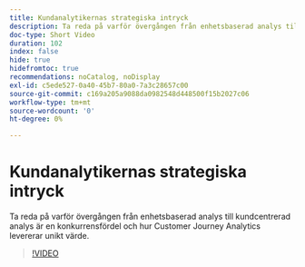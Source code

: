 ```yaml
---
title: Kundanalytikernas strategiska intryck
description: Ta reda på varför övergången från enhetsbaserad analys till kundcentrerad analys är en konkurrensfördel och hur Customer Journey Analytics levererar unikt värde.
doc-type: Short Video
duration: 102
index: false
hide: true
hidefromtoc: true
recommendations: noCatalog, noDisplay
exl-id: c5ede527-0a40-45b7-80a0-7a3c28657c00
source-git-commit: c169a205a9088da0982548d448500f15b2027c06
workflow-type: tm+mt
source-wordcount: '0'
ht-degree: 0%

---
```


# Kundanalytikernas strategiska intryck

Ta reda på varför övergången från enhetsbaserad analys till kundcentrerad analys är en konkurrensfördel och hur Customer Journey Analytics levererar unikt värde.

<!-- 62_S112_3442459_101_the-strategic-imperative-of-customer-analytics -->
>[!VIDEO](https://video.tv.adobe.com/v/3463005/?learn=on&enablevpops=true&captions=swe)
